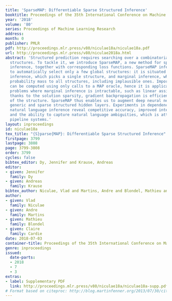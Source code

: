 ```yaml
---
title: 'SparseMAP: Differentiable Sparse Structured Inference'
booktitle: Proceedings of the 35th International Conference on Machine Learning
year: '2018'
volume: '80'
series: Proceedings of Machine Learning Research
address: 
month: 0
publisher: PMLR
pdf: http://proceedings.mlr.press/v80/niculae18a/niculae18a.pdf
url: http://proceedings.mlr.press/v80/niculae2018a.html
abstract: 'Structured prediction requires searching over a combinatorial number of
  structures. To tackle it, we introduce SparseMAP, a new method for sparse structured
  inference, together with corresponding loss functions. SparseMAP inference is able
  to automatically select only a few global structures: it is situated between MAP
  inference, which picks a single structure, and marginal inference, which assigns
  probability mass to all structures, including implausible ones. Importantly, SparseMAP
  can be computed using only calls to a MAP oracle, hence it is applicable even to
  problems where marginal inference is intractable, such as linear assignment. Moreover,
  thanks to the solution sparsity, gradient backpropagation is efficient regardless
  of the structure. SparseMAP thus enables us to augment deep neural networks with
  generic and sparse structured hidden layers. Experiments in dependency parsing and
  natural language inference reveal competitive accuracy, improved interpretability,
  and the ability to capture natural language ambiguities, which is attractive for
  pipeline systems.'
layout: inproceedings
id: niculae18a
tex_title: "{S}parse{MAP}: Differentiable Sparse Structured Inference"
firstpage: 3799
lastpage: 3808
page: 3799-3808
order: 3799
cycles: false
bibtex_editor: Dy, Jennifer and Krause, Andreas
editor:
- given: Jennifer
  family: Dy
- given: Andreas
  family: Krause
bibtex_author: Niculae, Vlad and Martins, Andre and Blondel, Mathieu and Cardie, Claire
author:
- given: Vlad
  family: Niculae
- given: Andre
  family: Martins
- given: Mathieu
  family: Blondel
- given: Claire
  family: Cardie
date: 2018-07-03
container-title: Proceedings of the 35th International Conference on Machine Learning
genre: inproceedings
issued:
  date-parts:
  - 2018
  - 7
  - 3
extras:
- label: Supplementary PDF
  link: http://proceedings.mlr.press/v80/niculae18a/niculae18a-supp.pdf
# Format based on citeproc: http://blog.martinfenner.org/2013/07/30/citeproc-yaml-for-bibliographies/
---
```

